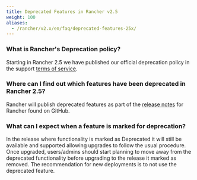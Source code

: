 ```yaml
---
title: Deprecated Features in Rancher v2.5
weight: 100
aliases:
  - /rancher/v2.x/en/faq/deprecated-features-25x/
---
```


### What is Rancher's Deprecation policy?

Starting in Rancher 2.5 we have published our official deprecation policy in the support [terms of service](https://rancher.com/support-matrix).

### Where can I find out which features have been deprecated in Rancher 2.5?

Rancher will publish deprecated features as part of the [release notes](https://github.com/rancher/rancher/releases/tag/v2.5.0) for Rancher found on GitHub.

### What can I expect when a feature is marked for deprecation?

In the release where functionality is marked as Deprecated it will still be available and supported allowing upgrades to follow the usual procedure. Once upgraded, users/admins should start planning to move away from the deprecated functionality before upgrading to the release it marked as removed. The recommendation for new deployments is to not use the deprecated feature.